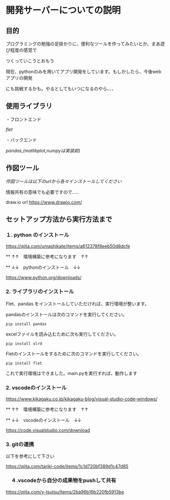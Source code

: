 # 開発サーバーについての説明

## 目的　

プログラミングの勉強の足掛かりに、便利なツールを作ってみたいとか、まあ遊び程度の感覚で

つくっていこうとおもう

現在、pythonのみを用いてアプリ開発をしています。もしかしたら、今後webアプリの開発

にも挑戦するかも。やるとしてもいつになるのやら、、、

## 使用ライブラリ

・フロントエンド

_flet_


・バックエンド

_pandas,(matlibplot,numpyは実装前)_


## 作図ツール

_作図ツールは以下のurlから各々インストールしてください_

情報共有の意味でも必要ですので.....

draw.io url https://www.drawio.com/

## セットアップ方法から実行方法まで

### １. python のインストール　

https://qiita.com/umashikate/items/a612378f8eeb50d8dcfe

** ↑↑　環境構築に参考になります　↑↑

** ↓↓　pythonのインストール　↓↓

https://www.python.org/downloads/

### 2. ライブラリのインストール

Flet、pandas をインストールしていただければ、実行環境が整います。

pandasのインストールは次のコマンドを実行してください。

`pip install pandas`

excelファイルを読み込むために次も実行してください。

`pip install xlrd`

Fletのインストールをするために次のコマンドを実行してください。

`pip install flet`

これで実行環境はできました。main.pyを実行すれば、動作します



###  2. vscodeのインストール

https://www.kikagaku.co.jp/kikagaku-blog/visual-studio-code-windows/

** ↑↑　環境構築に参考になります　↑↑

** ↓↓　vscodeのインストール　↓↓

https://code.visualstudio.com/download

###   3. gitの連携

以下を参考にして下さい

https://qiita.com/tariki-code/items/1c1d720bf389d1c47d85

### 　４.vscodeから自分の成果物をpushして共有

https://qiita.com/y-tsutsu/items/2ba96b16b220fb5913be
